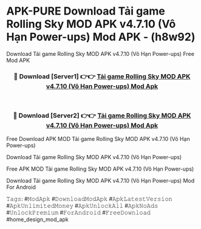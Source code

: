 # APK-PURE Download Tải game Rolling Sky MOD APK v4.7.10 (Vô Hạn Power-ups) Mod APK - (h8w92)
Download Tải game Rolling Sky MOD APK v4.7.10 (Vô Hạn Power-ups) Free Mod APK

<div align="center">
<h3>🔴 Download [Server1] 👉👉 <a href="https://apk-comot.site?title=Tải_game_Rolling_Sky_MOD_APK_v4.7.10_(Vô_Hạn_Power-ups)">Tải game Rolling Sky MOD APK v4.7.10 (Vô Hạn Power-ups) Mod Apk</a></h3><br>

<h3>🔴 Download [Server2] 👉👉 <a href="https://apk-comot.site?title=Tải_game_Rolling_Sky_MOD_APK_v4.7.10_(Vô_Hạn_Power-ups)">Tải game Rolling Sky MOD APK v4.7.10 (Vô Hạn Power-ups) Mod Apk</a></h3>
</div>


Free Download APK MOD Tải game Rolling Sky MOD APK v4.7.10 (Vô Hạn Power-ups)

Download Tải game Rolling Sky MOD APK v4.7.10 (Vô Hạn Power-ups) 

Free APK MOD Tải game Rolling Sky MOD APK v4.7.10 (Vô Hạn Power-ups) 

Download Tải game Rolling Sky MOD APK v4.7.10 (Vô Hạn Power-ups) Mod For Android

𝚃𝚊𝚐𝚜: #𝙼𝚘𝚍𝙰𝚙𝚔 #𝙳𝚘𝚠𝚗𝚕𝚘𝚊𝚍𝙼𝚘𝚍𝙰𝚙𝚔 #𝙰𝚙𝚔𝙻𝚊𝚝𝚎𝚜𝚝𝚅𝚎𝚛𝚜𝚒𝚘𝚗 #𝙰𝚙𝚔𝚄𝚗𝚕𝚒𝚖𝚒𝚝𝚎𝚍𝙼𝚘𝚗𝚎𝚢 #𝙰𝚙𝚔𝚄𝚗𝚕𝚘𝚌𝚔𝙰𝚕𝚕 #𝙰𝚙𝚔𝙽𝚘𝙰𝚍𝚜 #𝚄𝚗𝚕𝚘𝚌𝚔𝙿𝚛𝚎𝚖𝚒𝚞𝚖 #𝙵𝚘𝚛𝙰𝚗𝚍𝚛𝚘𝚒𝚍 #𝙵𝚛𝚎𝚎𝙳𝚘𝚠𝚗𝚕𝚘𝚊𝚍 #home_design_mod_apk